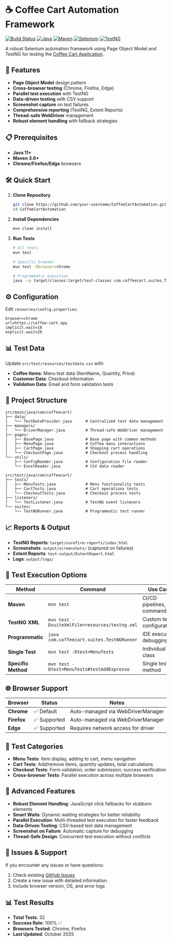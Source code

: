 # ☕ Coffee Cart Automation Framework

[![Build Status](https://img.shields.io/badge/build-passing-brightgreen)]()
[![Java](https://img.shields.io/badge/Java-11+-orange)]()
[![Maven](https://img.shields.io/badge/Maven-3.6+-blue)]()
[![Selenium](https://img.shields.io/badge/Selenium-4.15.0-green)]()
[![TestNG](https://img.shields.io/badge/TestNG-7.8.0-red)]()


A robust Selenium automation framework using Page Object Model and TestNG for testing the [Coffee Cart Application](https://coffee-cart.app/).

## 🚀 Features

- **Page Object Model** design pattern
- **Cross-browser testing** (Chrome, Firefox, Edge)
- **Parallel test execution** with TestNG
- **Data-driven testing** with CSV support
- **Screenshot capture** on test failures
- **Comprehensive reporting** (TestNG, Extent Reports)
- **Thread-safe WebDriver** management
- **Robust element handling** with fallback strategies

## 📋 Prerequisites

- **Java 11+**
- **Maven 3.6+**
- **Chrome/Firefox/Edge** browsers

## 🛠️ Quick Start

1. **Clone Repository**
   ```bash
   git clone https://github.com/your-username/CoffeeCartAutomation.git
   cd CoffeeCartAutomation
   ```

2. **Install Dependencies**
   ```bash
   mvn clean install
   ```

3. **Run Tests**
   ```bash
   # All tests
   mvn test
   
   # Specific browser
   mvn test -Dbrowser=chrome
   
   # Programmatic execution
   java -cp target/classes:target/test-classes com.coffeecart.suites.TestNGRunner
   ```

## ⚙️ Configuration

Edit `resources/config.properties`:
```properties
browser=chrome
url=https://coffee-cart.app
implicit.wait=10
explicit.wait=20
```

## 📊 Test Data

Update `src/test/resources/testdata.csv` with:
- **Coffee Items**: Menu test data (ItemName, Quantity, Price)
- **Customer Data**: Checkout information
- **Validation Data**: Email and form validation tests

## 📁 Project Structure

```
src/main/java/com/coffeecart/
├── data/
│   └── TestDataProvider.java      # Centralized test data management
├── managers/
│   └── DriverManager.java         # Thread-safe WebDriver management
├── pages/
│   ├── BasePage.java              # Base page with common methods
│   ├── MenuPage.java              # Coffee menu interactions
│   ├── CartPage.java              # Shopping cart operations
│   └── CheckoutPage.java          # Checkout process handling
└── utils/
    ├── ConfigReader.java          # Configuration file reader
    └── ExcelReader.java           # CSV data reader

src/test/java/com/coffeecart/
├── tests/
│   ├── MenuTests.java             # Menu functionality tests
│   ├── CartTests.java             # Cart operations tests
│   └── CheckoutTests.java         # Checkout process tests
├── listeners/
│   └── TestListener.java          # TestNG event listeners
└── suites/
    └── TestNGRunner.java          # Programmatic test runner
```

## 📈 Reports & Output

- **TestNG Reports**: `target/surefire-reports/index.html`
- **Screenshots**: `output/screenshots/` (captured on failures)
- **Extent Reports**: `test-output/ExtentReport.html`
- **Logs**: `output/logs/`

## 🎯 Test Execution Options

| Method | Command | Use Case |
|--------|---------|----------|
| **Maven** | `mvn test` | CI/CD pipelines, command line |
| **TestNG XML** | `mvn test -DsuiteXmlFile=resources/testng.xml` | Custom test configurations |
| **Programmatic** | `java com.coffeecart.suites.TestNGRunner` | IDE execution, debugging |
| **Single Test** | `mvn test -Dtest=MenuTests` | Individual test class |
| **Specific Method** | `mvn test -Dtest=MenuTests#testAddEspresso` | Single test method |

## 🌐 Browser Support

| Browser | Status | Notes |
|---------|--------|-------|
| **Chrome** | ✅ Default | Auto-managed via WebDriverManager |
| **Firefox** | ✅ Supported | Auto-managed via WebDriverManager |
| **Edge** | ✅ Supported | Requires network access for driver |

## 🧪 Test Categories

- **Menu Tests**: Item display, adding to cart, menu navigation
- **Cart Tests**: Add/remove items, quantity updates, total calculations
- **Checkout Tests**: Form validation, order submission, success verification
- **Cross-browser Tests**: Parallel execution across multiple browsers

## 🔧 Advanced Features

- **Robust Element Handling**: JavaScript click fallbacks for stubborn elements
- **Smart Waits**: Dynamic waiting strategies for better reliability
- **Parallel Execution**: Multi-threaded test execution for faster feedback
- **Data-Driven Testing**: CSV-based test data management
- **Screenshot on Failure**: Automatic capture for debugging
- **Thread-Safe Design**: Concurrent test execution without conflicts

## 🐛 Issues & Support

If you encounter any issues or have questions:
1. Check existing [GitHub Issues](https://github.com/your-username/CoffeeCartAutomation/issues)
2. Create a new issue with detailed information
3. Include browser version, OS, and error logs

## 📊 Test Results

- **Total Tests**: 32
- **Success Rate**: 100% ✅
- **Browsers Tested**: Chrome, Firefox
- **Last Updated**: October 2025

